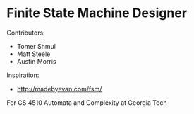 # Finite State Machine Designer

Contributors:
- Tomer Shmul
- Matt Steele
- Austin Morris

Inspiration:
- http://madebyevan.com/fsm/

For CS 4510 Automata and Complexity at Georgia Tech